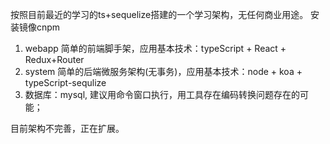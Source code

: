 按照目前最近的学习的ts+sequelize搭建的一个学习架构，无任何商业用途。
安装镜像cnpm
1. webapp 简单的前端脚手架，应用基本技术：typeScript + React + Redux+Router
2. system 简单的后端微服务架构(无事务)，应用基本技术：node + koa + typeScript-sequlize
3. 数据库：mysql, 建议用命令窗口执行，用工具存在编码转换问题存在的可能；

目前架构不完善，正在扩展。
